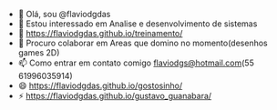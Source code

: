 - 👋 Olá, sou @flaviodgdas
- 👀 Estou interessado em Analise e desenvolvimento de sistemas
- 🌱 https://flaviodgdas.github.io/treinamento/
- 💞️ Procuro colaborar em Areas que domino no momento(desenhos games 2D)
- 📫 Como entrar em contato comigo flaviodgs@hotmail.com(55 61996035914)
- 😄 https://flaviodgdas.github.io/gostosinho/
- ⚡ https://flaviodgdas.github.io/gustavo_guanabara/


<!---
flaviodgdas/flaviodgdas is a ✨ special ✨ repository because its `README.md` (this file) appears on your GitHub profile.
You can click the Preview link to take a look at your changes.
--->
